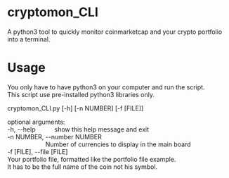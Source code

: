 # cryptomon_CLI
A python3 tool to quickly monitor coinmarketcap and your crypto portfolio into a terminal.

# Usage
You only have to have python3 on your computer and run the script.  
This script use pre-installed python3 libraries only.  
  
cryptomon_CLI.py [-h] [-n NUMBER] [-f [FILE]]  

optional arguments:  
  -h, --help            show this help message and exit  
  -n NUMBER, --number NUMBER  
                        Number of currencies to display in the main board  
  -f [FILE], --file [FILE]  
                        Your portfolio file, formatted like the portfolio file example.  
                        It has to be the full name of the coin not his symbol.
